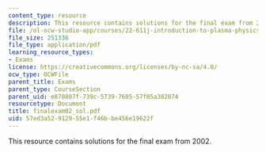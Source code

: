 ```yaml
---
content_type: resource
description: This resource contains solutions for the final exam from 2002.
file: /ol-ocw-studio-app/courses/22-611j-introduction-to-plasma-physics-i-fall-2006/57ed3a52912955e1f46bbe456e19622f_finalexam02_sol.pdf
file_size: 251336
file_type: application/pdf
learning_resource_types:
- Exams
license: https://creativecommons.org/licenses/by-nc-sa/4.0/
ocw_type: OCWFile
parent_title: Exams
parent_type: CourseSection
parent_uid: e870807f-739c-5739-7605-57f05a382074
resourcetype: Document
title: finalexam02_sol.pdf
uid: 57ed3a52-9129-55e1-f46b-be456e19622f
---
```

This resource contains solutions for the final exam from 2002.
